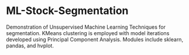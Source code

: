 # ML-Stock-Segmentation
Demonstration of Unsupervised Machine Learning Techniques for segmentation. KMeans clustering is employed with model iterations developed using Principal Component Analysis. Modules include sklearn, pandas, and hvplot.
